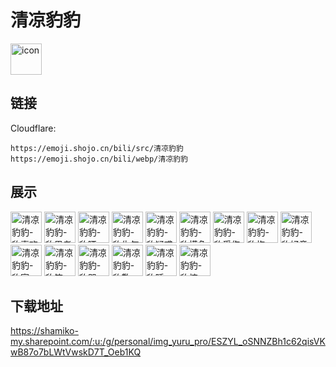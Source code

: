 # 清凉豹豹
<img src="https://emoji.shojo.cn/bili/src/清凉豹豹/icon.png" width="50" height="50" alt="icon">

## 链接
Cloudflare:
```
https://emoji.shojo.cn/bili/src/清凉豹豹
https://emoji.shojo.cn/bili/webp/清凉豹豹
```
## 展示
<img src="https://emoji.shojo.cn/bili/src/清凉豹豹/清凉豹豹-豹喜欢.png" width="50" height="50" alt="清凉豹豹-豹喜欢">
<img src="https://emoji.shojo.cn/bili/src/清凉豹豹/清凉豹豹-豹思考.png" width="50" height="50" alt="清凉豹豹-豹思考">
<img src="https://emoji.shojo.cn/bili/src/清凉豹豹/清凉豹豹-豹晒.png" width="50" height="50" alt="清凉豹豹-豹晒">
<img src="https://emoji.shojo.cn/bili/src/清凉豹豹/清凉豹豹-豹生气.png" width="50" height="50" alt="清凉豹豹-豹生气">
<img src="https://emoji.shojo.cn/bili/src/清凉豹豹/清凉豹豹-豹疑惑.png" width="50" height="50" alt="清凉豹豹-豹疑惑">
<img src="https://emoji.shojo.cn/bili/src/清凉豹豹/清凉豹豹-豹摸鱼.png" width="50" height="50" alt="清凉豹豹-豹摸鱼">
<img src="https://emoji.shojo.cn/bili/src/清凉豹豹/清凉豹豹-豹受伤.png" width="50" height="50" alt="清凉豹豹-豹受伤">
<img src="https://emoji.shojo.cn/bili/src/清凉豹豹/清凉豹豹-豹抱.png" width="50" height="50" alt="清凉豹豹-豹抱">
<img src="https://emoji.shojo.cn/bili/src/清凉豹豹/清凉豹豹-豹好意思.png" width="50" height="50" alt="清凉豹豹-豹好意思">
<img src="https://emoji.shojo.cn/bili/src/清凉豹豹/清凉豹豹-豹富.png" width="50" height="50" alt="清凉豹豹-豹富">
<img src="https://emoji.shojo.cn/bili/src/清凉豹豹/清凉豹豹-豹笑.png" width="50" height="50" alt="清凉豹豹-豹笑">
<img src="https://emoji.shojo.cn/bili/src/清凉豹豹/清凉豹豹-豹哭.png" width="50" height="50" alt="清凉豹豹-豹哭">
<img src="https://emoji.shojo.cn/bili/src/清凉豹豹/清凉豹豹-豹歉.png" width="50" height="50" alt="清凉豹豹-豹歉">
<img src="https://emoji.shojo.cn/bili/src/清凉豹豹/清凉豹豹-豹睡.png" width="50" height="50" alt="清凉豹豹-豹睡">
<img src="https://emoji.shojo.cn/bili/src/清凉豹豹/清凉豹豹-豹惊.png" width="50" height="50" alt="清凉豹豹-豹惊">

## 下载地址

https://shamiko-my.sharepoint.com/:u:/g/personal/img_yuru_pro/ESZYL_oSNNZBh1c62qisVKwB87o7bLWtVwskD7T_Oeb1KQ